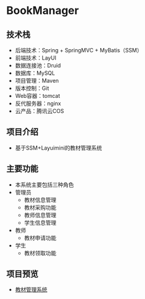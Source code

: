 # BookManager
## 技术栈
- 后端技术：Spring + SpringMVC + MyBatis（SSM）
- 前端技术：LayUI
- 数据连接池：Druid
- 数据库：MySQL
- 项目管理：Maven
- 版本控制：Git
- Web容器：tomcat
- 反代服务器：nginx
- 云产品：腾讯云COS

## 项目介绍
- 基于SSM+Layuimini的教材管理系统

## 主要功能
- 本系统主要包括三种角色
- 管理员
    - 教材信息管理
    - 教材采购功能
    - 教师信息管理
    - 学生信息管理
- 教师
    - 教材申请功能
- 学生
    - 教材领取功能

## 项目预览
- [教材管理系统](https://book.iruochen.cn)